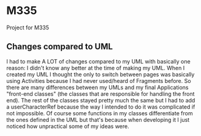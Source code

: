 # M335
Project for M335

## Changes compared to UML
I had to make A LOT of changes compared to my UML with basically one reason: I didn't know any better at the time of making my UML.
When I created my UML I thought the only to switch between pages was basically using Activities because I had never used/heard of Fragments before. So there are many differences between my UMLs and my final Applications "front-end classes" (the classes that are responsible for handling the front end). The rest of the classes stayed pretty much the same but I had to add a userCharacterRef because the way I intended to do it was complicated if not impossible. Of course some functions in my classes differentiate from the ones defined in the UML but that's because when developing it I just noticed how unpractical some of my ideas were.
